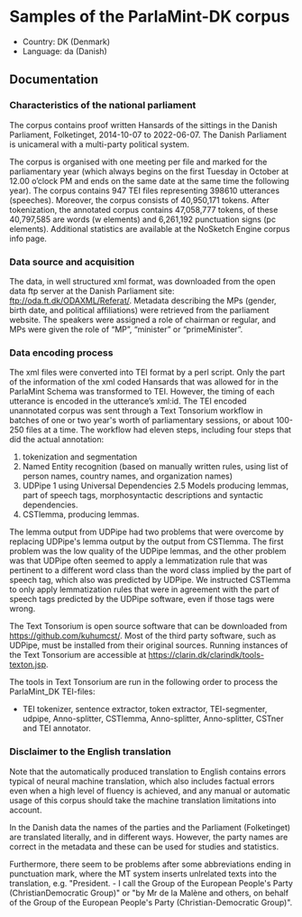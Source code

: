 # Samples of the ParlaMint-DK corpus

- Country: DK (Denmark)
- Language: da (Danish)

## Documentation

### Characteristics of the national parliament

The corpus contains proof written Hansards of the sittings in the Danish Parliament, Folketinget, 2014-10-07 to 2022-06-07. The Danish Parliament is unicameral with a multi-party political system.

The corpus is organised with one meeting per file and marked for the parliamentary year (which always begins on the first Tuesday in October at 12.00 o’clock PM and ends on the same date at the same time the following year). The corpus contains 947 TEI files representing 398610 utterances (speeches). Moreover, the corpus consists of 40,950,171 tokens. After tokenization, the annotated corpus contains 47,058,777 tokens, of these 40,797,585 are  words (w elements)  and 6,261,192 punctuation signs (pc elements).  Additional statistics are available at the NoSketch Engine corpus info page.

### Data source and acquisition

The data, in  well structured xml format, was downloaded from the open data ftp server at the Danish Parliament site:  ftp://oda.ft.dk/ODAXML/Referat/. Metadata describing the MPs (gender, birth date, and political affiliations) were retrieved from the parliament website. The speakers were assigned a role of chairman or regular, and MPs were given the role of “MP”, “minister” or “primeMinister”.

### Data encoding process

The xml files were converted into TEI format by a perl script. Only the part of the information of the xml coded Hansards that was allowed for in the ParlaMint Schema was transformed to TEI. However, the timing of each utterance is  encoded in the utterance’s xml:id.
The TEI encoded unannotated corpus was sent through a Text Tonsorium workflow in batches of one or two year's worth of parliamentary sessions, or about 100-250 files at a time. The workflow had eleven steps, including four steps that did the actual annotation:

1. tokenization and segmentation
2. Named Entity recognition (based on manually written rules, using list of person names, country names, and organization names)
3. UDPipe 1 using Universal Dependencies 2.5 Models producing lemmas, part of speech tags, morphosyntactic descriptions and syntactic dependencies.
4. CSTlemma, producing lemmas.

The lemma output from UDPipe had two problems that were overcome by replacing UDPipe's lemma output by the output from CSTlemma. The first problem was the low quality of the UDPipe lemmas, and the other problem was that UDPipe often seemed to apply a lemmatization rule that was pertinent to a different word class than the word class implied by the part of speech tag, which also was predicted by UDPipe. We instructed CSTlemma to only apply lemmatization rules that were in agreement with the part of speech tags predicted by the UDPipe software, even if those tags were wrong.

The Text Tonsorium is open source software that can be downloaded from https://github.com/kuhumcst/. Most of the third party software, such as UDPipe, must be installed from their original sources. Running instances of the Text Tonsorium are accessible at https://clarin.dk/clarindk/tools-texton.jsp.

The tools in Text Tonsorium are run in the following order to process the ParlaMint_DK TEI-files:

- TEI tokenizer, sentence extractor, token extractor, TEI-segmenter, udpipe, Anno-splitter, CSTlemma, Anno-splitter, Anno-splitter, CSTner and TEI annotator.

### Disclaimer to the English translation

Note that the automatically produced translation to English contains errors typical of neural machine translation, which also includes factual errors even when a high level of fluency is achieved, and any manual or automatic usage of this corpus should take the machine translation limitations into account. 

In the Danish data the names of the parties and the Parliament (Folketinget) are translated literally, and in different ways. However, the party names are correct in the metadata and these can be used for studies and statistics.

Furthermore, there seem to be problems after some abbreviations ending in punctuation mark, where the MT system inserts unlrelated texts into the translation, e.g. "President. - I call the Group of the European People's Party (ChristianDemocratic Group)" or "by Mr de la Malène and others, on behalf of the Group of the European People's Party (Christian-Democratic Group)".
